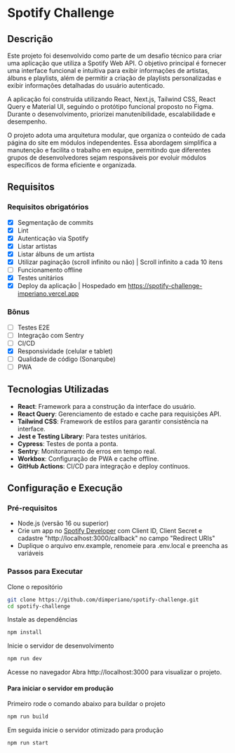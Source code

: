 # Spotify Challenge

## Descrição

Este projeto foi desenvolvido como parte de um desafio técnico para criar uma aplicação que utiliza a Spotify Web API. O objetivo principal é fornecer uma interface funcional e intuitiva para exibir informações de artistas, álbuns e playlists, além de permitir a criação de playlists personalizadas e exibir informações detalhadas do usuário autenticado.

A aplicação foi construída utilizando React, Next.js, Tailwind CSS, React Query e Material UI, seguindo o protótipo funcional proposto no Figma. Durante o desenvolvimento, priorizei manutenibilidade, escalabilidade e desempenho.

O projeto adota uma arquitetura modular, que organiza o conteúdo de cada página do site em módulos independentes. Essa abordagem simplifica a manutenção e facilita o trabalho em equipe, permitindo que diferentes grupos de desenvolvedores sejam responsáveis por evoluir módulos específicos de forma eficiente e organizada.

## Requisitos

### Requisitos obrigatórios

- [x] Segmentação de commits
- [x] Lint
- [x] Autenticação via Spotify
- [x] Listar artistas
- [x] Listar álbuns de um artista
- [x] Utilizar paginação (scroll infinito ou não) | Scroll infinito a cada 10 itens
- [ ] Funcionamento offline
- [x] Testes unitários
- [x] Deploy da aplicação | Hospedado em https://spotify-challenge-imperiano.vercel.app

### Bônus

- [ ] Testes E2E
- [ ] Integração com Sentry
- [ ] CI/CD
- [x] Responsividade (celular e tablet)
- [ ] Qualidade de código (Sonarqube)
- [ ] PWA

## Tecnologias Utilizadas

- **React**: Framework para a construção da interface do usuário.
- **React Query**: Gerenciamento de estado e cache para requisições API.
- **Tailwind CSS**: Framework de estilos para garantir consistência na interface.
- **Jest e Testing Library**: Para testes unitários.
- **Cypress**: Testes de ponta a ponta.
- **Sentry**: Monitoramento de erros em tempo real.
- **Workbox**: Configuração de PWA e cache offline.
- **GitHub Actions**: CI/CD para integração e deploy contínuos.

## Configuração e Execução

### Pré-requisitos

- Node.js (versão 16 ou superior)
- Crie um app no [Spotify Developer](https://developer.spotify.com/documentation/web-api/tutorials/getting-started#create-an-app) com Client ID, Client Secret e cadastre "http://localhost:3000/callback" no campo "Redirect URIs"
- Duplique o arquivo env.example, renomeie para .env.local e preencha as variáveis

### Passos para Executar

Clone o repositório

```bash
git clone https://github.com/dimperiano/spotify-challenge.git
cd spotify-challenge
```

Instale as dependências

```bash
npm install
```

Inicie o servidor de desenvolvimento

```bash
npm run dev
```

Acesse no navegador Abra http://localhost:3000 para visualizar o projeto.

#### Para iniciar o servidor em produção

Primeiro rode o comando abaixo para buildar o projeto

```bash
npm run build
```

Em seguida inicie o servidor otimizado para produção

```bash
npm run start
```
